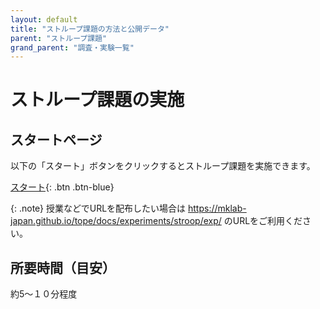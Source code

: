 ```yaml
---
layout: default
title: "ストループ課題の方法と公開データ"
parent: "ストループ課題"
grand_parent: "調査・実験一覧"
---
```


# ストループ課題の実施

## スタートページ

以下の「スタート」ボタンをクリックするとストループ課題を実施できます。

[スタート](./exp/){: .btn .btn-blue}

{: .note}
授業などでURLを配布したい場合は https://mklab-japan.github.io/tope/docs/experiments/stroop/exp/ のURLをご利用ください。

## 所要時間（目安）

約5〜１０分程度